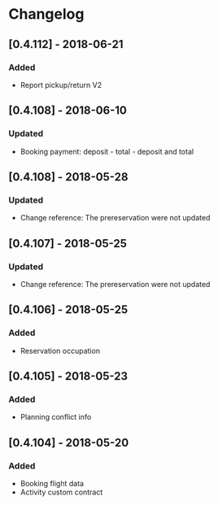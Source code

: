 # Changelog

## [0.4.112] - 2018-06-21
### Added
- Report pickup/return V2

## [0.4.108] - 2018-06-10
### Updated
- Booking payment: deposit - total - deposit and total

## [0.4.108] - 2018-05-28
### Updated
- Change reference: The prereservation were not updated

## [0.4.107] - 2018-05-25
### Updated
- Change reference: The prereservation were not updated

## [0.4.106] - 2018-05-25
### Added
- Reservation occupation

## [0.4.105] - 2018-05-23
### Added
- Planning conflict info

## [0.4.104] - 2018-05-20
### Added
- Booking flight data
- Activity custom contract


